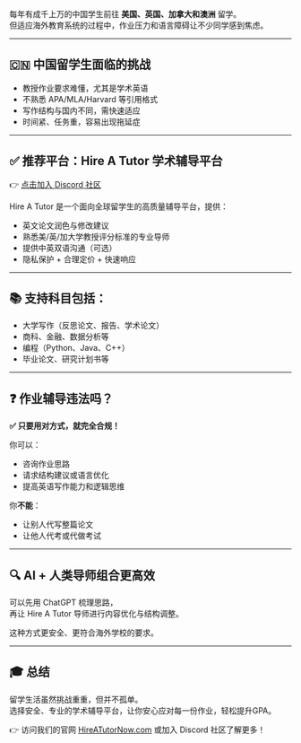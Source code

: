 每年有成千上万的中国学生前往 **美国、英国、加拿大和澳洲** 留学。  
但适应海外教育系统的过程中，作业压力和语言障碍让不少同学感到焦虑。

---

## 🇨🇳 中国留学生面临的挑战

- 教授作业要求难懂，尤其是学术英语  
- 不熟悉 APA/MLA/Harvard 等引用格式  
- 写作结构与国内不同，需快速适应  
- 时间紧、任务重，容易出现拖延症

---

## ✅ 推荐平台：Hire A Tutor 学术辅导平台

👉 [点击加入 Discord 社区](https://discord.gg/hireatutor)

Hire A Tutor 是一个面向全球留学生的高质量辅导平台，提供：

- 英文论文润色与修改建议  
- 熟悉美/英/加大学教授评分标准的专业导师  
- 提供中英双语沟通（可选）  
- 隐私保护 + 合理定价 + 快速响应

---

## 📚 支持科目包括：

- 大学写作（反思论文、报告、学术论文）  
- 商科、金融、数据分析等  
- 编程（Python、Java、C++）  
- 毕业论文、研究计划书等

---

## ❓ 作业辅导违法吗？

**✅ 只要用对方式，就完全合规！**

你可以：

- 咨询作业思路  
- 请求结构建议或语言优化  
- 提高英语写作能力和逻辑思维

你**不能**：

- 让别人代写整篇论文  
- 让他人代考或代做考试

---

## 🔍 AI + 人类导师组合更高效

可以先用 ChatGPT 梳理思路，  
再让 Hire A Tutor 导师进行内容优化与结构调整。

这种方式更安全、更符合海外学校的要求。

---

## 🎓 总结

留学生活虽然挑战重重，但并不孤单。  
选择安全、专业的学术辅导平台，让你安心应对每一份作业，轻松提升GPA。

👉 访问我们的官网 [HireATutorNow.com](https://hireatutornow.com) 或加入 Discord 社区了解更多！


